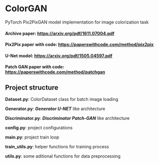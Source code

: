 # ColorGAN

PyTorch Pix2PixGAN model implementation for image colorization task

#### Archive paper: https://arxiv.org/pdf/1611.07004.pdf
#### Pix2Pix paper with code: https://paperswithcode.com/method/pix2pix
#### U-Net model: https://arxiv.org/pdf/1505.04597.pdf
#### Patch GAN paper with code: https://paperswithcode.com/method/patchgan

## Project structure
**Dataset.py**: ColorDataset class for batch image loading

**Generator.py**: ***Generator U-NET*** like architecture 

**Discriminator.py**: ***Discriminator Patch-GAN*** like architecture

**config.py**: project configurations

**main.py**: project train loop

**train_utils.py**: helper functions for training process

**utils.py**: some aditional functions for data preprocessing

